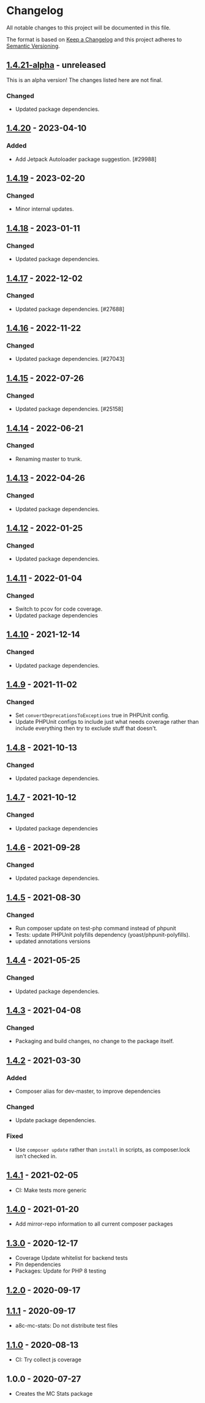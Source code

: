 # Changelog

All notable changes to this project will be documented in this file.

The format is based on [Keep a Changelog](https://keepachangelog.com/en/1.0.0/)
and this project adheres to [Semantic Versioning](https://semver.org/spec/v2.0.0.html).

## [1.4.21-alpha] - unreleased

This is an alpha version! The changes listed here are not final.

### Changed
- Updated package dependencies.

## [1.4.20] - 2023-04-10
### Added
- Add Jetpack Autoloader package suggestion. [#29988]

## [1.4.19] - 2023-02-20
### Changed
- Minor internal updates.

## [1.4.18] - 2023-01-11
### Changed
- Updated package dependencies.

## [1.4.17] - 2022-12-02
### Changed
- Updated package dependencies. [#27688]

## [1.4.16] - 2022-11-22
### Changed
- Updated package dependencies. [#27043]

## [1.4.15] - 2022-07-26
### Changed
- Updated package dependencies. [#25158]

## [1.4.14] - 2022-06-21
### Changed
- Renaming master to trunk.

## [1.4.13] - 2022-04-26
### Changed
- Updated package dependencies.

## [1.4.12] - 2022-01-25
### Changed
- Updated package dependencies.

## [1.4.11] - 2022-01-04
### Changed
- Switch to pcov for code coverage.
- Updated package dependencies

## [1.4.10] - 2021-12-14
### Changed
- Updated package dependencies.

## [1.4.9] - 2021-11-02
### Changed
- Set `convertDeprecationsToExceptions` true in PHPUnit config.
- Update PHPUnit configs to include just what needs coverage rather than include everything then try to exclude stuff that doesn't.

## [1.4.8] - 2021-10-13
### Changed
- Updated package dependencies.

## [1.4.7] - 2021-10-12
### Changed
- Updated package dependencies

## [1.4.6] - 2021-09-28
### Changed
- Updated package dependencies.

## [1.4.5] - 2021-08-30
### Changed
- Run composer update on test-php command instead of phpunit
- Tests: update PHPUnit polyfills dependency (yoast/phpunit-polyfills).
- updated annotations versions

## [1.4.4] - 2021-05-25
### Changed
- Updated package dependencies.

## [1.4.3] - 2021-04-08
### Changed
- Packaging and build changes, no change to the package itself.

## [1.4.2] - 2021-03-30
### Added
- Composer alias for dev-master, to improve dependencies

### Changed
- Update package dependencies.

### Fixed
- Use `composer update` rather than `install` in scripts, as composer.lock isn't checked in.

## [1.4.1] - 2021-02-05

- CI: Make tests more generic

## [1.4.0] - 2021-01-20

- Add mirror-repo information to all current composer packages

## [1.3.0] - 2020-12-17

- Coverage Update whitelist for backend tests
- Pin dependencies
- Packages: Update for PHP 8 testing

## [1.2.0] - 2020-09-17

## [1.1.1] - 2020-09-17

- a8c-mc-stats: Do not distribute test files

## [1.1.0] - 2020-08-13

- CI: Try collect js coverage

## 1.0.0 - 2020-07-27

- Creates the MC Stats package

[1.4.21-alpha]: https://github.com/Automattic/jetpack-a8c-mc-stats/compare/v1.4.20...v1.4.21-alpha
[1.4.20]: https://github.com/Automattic/jetpack-a8c-mc-stats/compare/v1.4.19...v1.4.20
[1.4.19]: https://github.com/Automattic/jetpack-a8c-mc-stats/compare/v1.4.18...v1.4.19
[1.4.18]: https://github.com/Automattic/jetpack-a8c-mc-stats/compare/v1.4.17...v1.4.18
[1.4.17]: https://github.com/Automattic/jetpack-a8c-mc-stats/compare/v1.4.16...v1.4.17
[1.4.16]: https://github.com/Automattic/jetpack-a8c-mc-stats/compare/v1.4.15...v1.4.16
[1.4.15]: https://github.com/Automattic/jetpack-a8c-mc-stats/compare/v1.4.14...v1.4.15
[1.4.14]: https://github.com/Automattic/jetpack-a8c-mc-stats/compare/v1.4.13...v1.4.14
[1.4.13]: https://github.com/Automattic/jetpack-a8c-mc-stats/compare/v1.4.12...v1.4.13
[1.4.12]: https://github.com/Automattic/jetpack-a8c-mc-stats/compare/v1.4.11...v1.4.12
[1.4.11]: https://github.com/Automattic/jetpack-a8c-mc-stats/compare/v1.4.10...v1.4.11
[1.4.10]: https://github.com/Automattic/jetpack-a8c-mc-stats/compare/v1.4.9...v1.4.10
[1.4.9]: https://github.com/Automattic/jetpack-a8c-mc-stats/compare/v1.4.8...v1.4.9
[1.4.8]: https://github.com/Automattic/jetpack-a8c-mc-stats/compare/v1.4.7...v1.4.8
[1.4.7]: https://github.com/Automattic/jetpack-a8c-mc-stats/compare/v1.4.6...v1.4.7
[1.4.6]: https://github.com/Automattic/jetpack-a8c-mc-stats/compare/v1.4.5...v1.4.6
[1.4.5]: https://github.com/Automattic/jetpack-a8c-mc-stats/compare/v1.4.4...v1.4.5
[1.4.4]: https://github.com/Automattic/jetpack-a8c-mc-stats/compare/v1.4.3...v1.4.4
[1.4.3]: https://github.com/Automattic/jetpack-a8c-mc-stats/compare/v1.4.2...v1.4.3
[1.4.2]: https://github.com/Automattic/jetpack-a8c-mc-stats/compare/v1.4.1...v1.4.2
[1.4.1]: https://github.com/Automattic/jetpack-a8c-mc-stats/compare/v1.4.0...v1.4.1
[1.4.0]: https://github.com/Automattic/jetpack-a8c-mc-stats/compare/v1.3.0...v1.4.0
[1.3.0]: https://github.com/Automattic/jetpack-a8c-mc-stats/compare/v1.2.0...v1.3.0
[1.2.0]: https://github.com/Automattic/jetpack-a8c-mc-stats/compare/v1.1.1...v1.2.0
[1.1.1]: https://github.com/Automattic/jetpack-a8c-mc-stats/compare/v1.1.0...v1.1.1
[1.1.0]: https://github.com/Automattic/jetpack-a8c-mc-stats/compare/v1.0.0...v1.1.0
